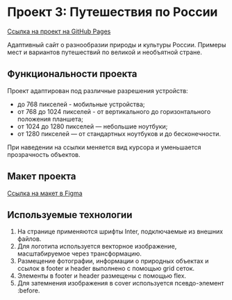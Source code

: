 # Проект 3: Путешествия по России

[Ссылка на проект на GitHub Pages](https://deadpoolbun.github.io/)

Адаптивный сайт о разнообразии природы и культуры России. Примеры мест и вариантов путешествий по великой и необъятной стране.

## Функциональности проекта
Проект адаптирован под различные разрешения устройств:
* до 768 пикселей - мобильные устройства;
* от 768 до 1024 пикселей - от вертикального до горизонтального положения планшета;
* от 1024 до 1280 пикселей — небольшие ноутбуки;
* от 1280 пикселей — от стандартных ноутбуков и до бесконечности.

При наведении на ссылки меняется вид курсора и уменьшается прозрачность объектов.

## Макет проекта

[Ссылка на макет в Figma](https://www.figma.com/file/5S2WSbEFL6awjVWJ0NWL8Q/Sprint-3_-Russia-_-desktop-mobile?node-id=28503%3A0)

## Используемые технологии
1. На странице применяются шрифты Inter, подключаемые из внешних файлов.
2. Для логотипа используется векторное изображение, масштабируемое через трансформацию.
3. Размещение фотографии, информации о природных объектах и ссылок в footer и header выполнено с помощью grid сеток.
4. Элементы в footer и header размещены с помощью flex.
5. Для затемнения изображения в cover используется псевдо-элемент :before.
